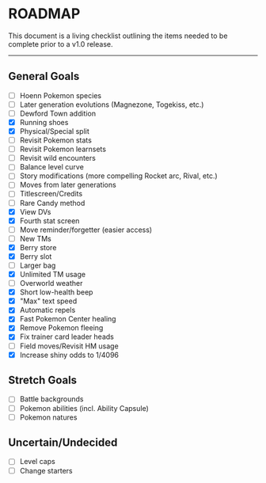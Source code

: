 # ROADMAP

This document is a living checklist outlining the items needed to be complete prior to a v1.0 release.

---


## General Goals

- [ ] Hoenn Pokemon species
- [ ] Later generation evolutions (Magnezone, Togekiss, etc.)
- [ ] Dewford Town addition
- [x] Running shoes
- [x] Physical/Special split
- [ ] Revisit Pokemon stats
- [ ] Revisit Pokemon learnsets
- [ ] Revisit wild encounters
- [ ] Balance level curve
- [ ] Story modifications (more compelling Rocket arc, Rival, etc.)
- [ ] Moves from later generations
- [ ] Titlescreen/Credits
- [ ] Rare Candy method
- [x] View DVs 
- [x] Fourth stat screen
- [ ] Move reminder/forgetter (easier access)
- [ ] New TMs
- [x] Berry store
- [x] Berry slot
- [ ] Larger bag
- [x] Unlimited TM usage
- [ ] Overworld weather
- [x] Short low-health beep
- [x] "Max" text speed
- [x] Automatic repels
- [x] Fast Pokemon Center healing
- [x] Remove Pokemon fleeing
- [x] Fix trainer card leader heads
- [ ] Field moves/Revisit HM usage
- [x] Increase shiny odds to 1/4096

## Stretch Goals

- [ ] Battle backgrounds
- [ ] Pokemon abilities (incl. Ability Capsule)
- [ ] Pokemon natures 

## Uncertain/Undecided

- [ ] Level caps
- [ ] Change starters

